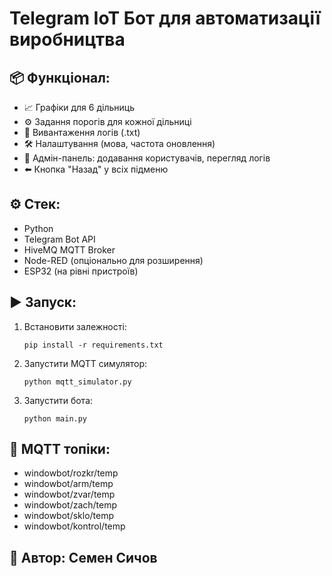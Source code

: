 # Telegram IoT Бот для автоматизації виробництва

## 📦 Функціонал:
- 📈 Графіки для 6 дільниць
- ⚙️ Задання порогів для кожної дільниці
- 📁 Вивантаження логів (.txt)
- 🛠️ Налаштування (мова, частота оновлення)
- 👑 Адмін-панель: додавання користувачів, перегляд логів
- ⬅️ Кнопка "Назад" у всіх підменю

## ⚙️ Стек:
- Python
- Telegram Bot API
- HiveMQ MQTT Broker
- Node-RED (опціонально для розширення)
- ESP32 (на рівні пристроїв)

## ▶️ Запуск:
1. Встановити залежності:
    ```
    pip install -r requirements.txt
    ```

2. Запустити MQTT симулятор:
    ```
    python mqtt_simulator.py
    ```

3. Запустити бота:
    ```
    python main.py
    ```

## 📡 MQTT топіки:
- windowbot/rozkr/temp
- windowbot/arm/temp
- windowbot/zvar/temp
- windowbot/zach/temp
- windowbot/sklo/temp
- windowbot/kontrol/temp

## 🧠 Автор: Семен Сичов
